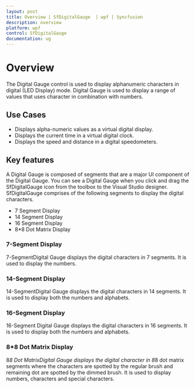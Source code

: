 ```yaml
---
layout: post
title: Overview | SfDigitalGauge  | wpf | Syncfusion
description: overview
platform: wpf
control: SfDigitalGauge 
documentation: ug
---
```


# Overview

The Digital Gauge control is used to display alphanumeric characters in digital (LED Display) mode. Digital Gauge is used to display a range of values that uses character in combination with numbers. 

## Use Cases

* Displays alpha-numeric values as a virtual digital display. 
* Displays the current time in a virtual digital clock.
* Displays the speed and distance in a digital speedometers.

## Key features

A Digital Gauge is composed of segments that are a major UI component of the Digital Gauge. You can see a Digital Gauge when you click and drag the SfDigitalGauge icon from the toolbox to the Visual Studio designer. SfDigitalGauge comprises of the following segments to display the digital characters.

* 7 Segment Display
* 14 Segment Display
* 16 Segment Display
* 8*8 Dot Matrix Display

### 7-Segment Display

7-SegmentDigital Gauge displays the digital characters in 7 segments. It is used to display the numbers.

### 14-Segment Display

14-SegmentDigital Gauge displays the digital characters in 14 segments. It is used to display both the numbers and alphabets.

### 16-Segment Display

16-Segment Digital Gauge displays the digital characters in 16 segments. It is used to display both the numbers and alphabets.

### 8*8 Dot Matrix Display

8*8 Dot MatrixDigital Gauge displays the digital character in 8*8 dot matrix segments where the characters are spotted by the regular brush and remaining dot are spotted by the dimmed brush. It is used to display numbers, characters and special characters.

